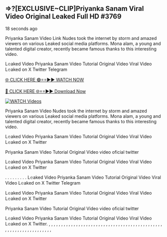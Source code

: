 ## =>?[EXCLUSIVE~CLIP]Priyanka Sanam Viral Video Original Leaked Full HD #3769

18 seconds ago

Priyanka Sanam Video Link Nudes took the internet by storm and amazed viewers on various Leaked social media platforms. Mona alam, a young and talented digital creator, recently became famous thanks to this interesting video.

L𝚎aked Video Priyanka Sanam Video Tutorial Original Video Viral Video L𝚎aked on X Twitter Telegram

[🌐 CLICK HERE 🟢==►► WATCH NOW](https://dekho-ki-hoy-07-2k25.blogspot.com/2025/01/viral-on.html)

[🔴 CLICK HERE 🌐==►► Download Now](https://dekho-ki-hoy-07-2k25.blogspot.com/2025/01/viral-on.html)

[![WATCH Videos](https://i.imgur.com/dJHk4Zq.gif)](https://dekho-ki-hoy-07-2k25.blogspot.com/2025/01/viral-on.html)

Priyanka Sanam Video Nudes took the internet by storm and amazed viewers on various Leaked social media platforms. Mona alam, a young and talented digital creator, recently became famous thanks to this interesting video.

L𝚎aked Video Priyanka Sanam Video Tutorial Original Video Viral Video L𝚎aked on X Twitter

Priyanka Sanam Video Tutorial Original Video video oficial twitter

L𝚎aked Video Priyanka Sanam Video Tutorial Original Video Viral Video L𝚎aked on X Twitter

. . . . . . . . . L𝚎aked Video Priyanka Sanam Video Tutorial Original Video Viral Video L𝚎aked on X Twitter Telegram

L𝚎aked Video Priyanka Sanam Video Tutorial Original Video Viral Video L𝚎aked on X Twitter

Priyanka Sanam Video Tutorial Original Video video oficial twitter

L𝚎aked Video Priyanka Sanam Video Tutorial Original Video Viral Video L𝚎aked on X Twitter.
,
,
,
,
,
,
,
,
,
,
,
,
,
,
,
,
,
,
,
,
,
,
,
,
,
,
,
,
,
,
,
,
,
,
,
,
,
,
,
,
,
,
,
,
,
,
,
,
,
,
,
,
,
,
,
,
,
,
,
,
,
,
,
,
,